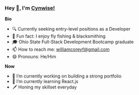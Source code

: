 ### Hey 👋, I'm [Cynwise!](https://cynwise.github.io)

**Bio**

- 🔍 Currently seeking entry-level positions as a Developer
- 🎣 Fun fact: I enjoy fly fishing & blacksmithing
- 🎓 Ohio State Full-Stack Development Bootcamp graduate 
- 📫 How to reach me: williamcoreyf@gmail.com
- 😄 Pronouns: He/Him

**Now**

- 🔭 I’m currently working on building a strong portfolio
- 🌱 I’m currently learning React.js
- 🗡️ Honing my skillset everyday

<!--
**Cynwise/Cynwise** is a ✨ _special_ ✨ repository because its `README.md` (this file) appears on your GitHub profile.

Here are some ideas to get you started:

- 🔭 I’m currently working on ...
- 🌱 I’m currently learning ...
- 👯 I’m looking to collaborate on ...
- 🤔 I’m looking for help with ...
- 💬 Ask me about ...
- 📫 How to reach me: ...
- 😄 Pronouns: ...
- ⚡ Fun fact: ...
-->
